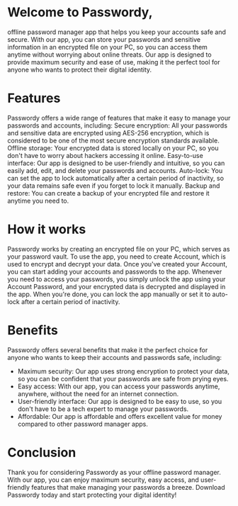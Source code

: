 # Welcome to Passwordy,
offline password manager app that helps you keep your accounts safe and secure.
With our app, you can store your passwords and sensitive information in an encrypted file on your PC, so you can access them anytime without worrying about online threats.
Our app is designed to provide maximum security and ease of use, making it the perfect tool for anyone who wants to protect their digital identity.
# Features

Passwordy offers a wide range of features that make it easy to manage your passwords and accounts, including:
Secure encryption: All your passwords and sensitive data are encrypted using AES-256 encryption, which is considered to be one of the most secure encryption standards available.
Offline storage: Your encrypted data is stored locally on your PC, so you don't have to worry about hackers accessing it online.
Easy-to-use interface: Our app is designed to be user-friendly and intuitive, so you can easily add, edit, and delete your passwords and accounts.
Auto-lock: You can set the app to lock automatically after a certain period of inactivity, so your data remains safe even if you forget to lock it manually.
Backup and restore: You can create a backup of your encrypted file and restore it anytime you need to.
# How it works

Passwordy works by creating an encrypted file on your PC, which serves as your password vault.
To use the app, you need to create Account, which is used to encrypt and decrypt your data.
Once you've created your Account, you can start adding your accounts and passwords to the app.
Whenever you need to access your passwords, you simply unlock the app using your Account Password, and your encrypted data is decrypted and displayed in the app.
When you're done, you can lock the app manually or set it to auto-lock after a certain period of inactivity.
# Benefits

Passwordy offers several benefits that make it the perfect choice for anyone who wants to keep their accounts and passwords safe, including:
* Maximum security: Our app uses strong encryption to protect your data, so you can be confident that your passwords are safe from prying eyes.
* Easy access: With our app, you can access your passwords anytime, anywhere, without the need for an internet connection.
* User-friendly interface: Our app is designed to be easy to use, so you don't have to be a tech expert to manage your passwords.
* Affordable: Our app is affordable and offers excellent value for money compared to other password manager apps.
# Conclusion

Thank you for considering Passwordy as your offline password manager.
With our app, you can enjoy maximum security, easy access, and user-friendly features that make managing your passwords a breeze.
Download Passwordy today and start protecting your digital identity!
